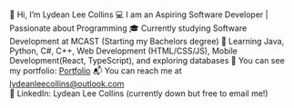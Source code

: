 👋 Hi, I’m Lydean Lee Collins
💻 I am an Aspiring Software Developer | Passionate about Programming
🎓 Currently studying Software Development at MCAST (Starting my Bachelors degree)
🔧 Learning Java, Python, C#, C++, Web Development (HTML/CSS/JS), Mobile Development(React, TypeScript), and exploring databases
📁 You can see my portfolio: [Portfolio](https://lydeancollins.github.io/Portfolio/)
📬 You can reach me at lydeanleecollins@outlook.com       
🔗 LinkedIn: Lydean Lee Collins (currently down but free to email me!)


<!---
LydeanCollins/LydeanCollins is a ✨ special ✨ repository because its `README.md` (this file) appears on your GitHub profile.
You can click the Preview link to take a look at your changes.
--->
